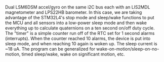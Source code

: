 Dual LSM6DSM accel/gyro on the same i2C bus each with an LIS2MDL magnetometer and LPS22HB barometer. 
In this case, we are taking advantage of the STM32L4's stop mode and sleep/wake functions to put the MCU and all sensors into a low-power sleep
mode and then wake everything up to calculate quaternions on a ten second on/off duty cycle. The "timer" is a simple counter run off of
the RTC set for 1 second alarms (interrupts). 
When the counter reached 10 alarms, the device is put into sleep mode, and when reaching 10 again is woken up.
The sleep current is ~18 uA.
The program can be generalized for wake-on-motion/sleep-on-no-motion, timed sleep/wake, wake on significant motion, etc.
